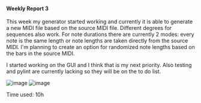 #### Weekly Report 3
This week my generator started working and currently it is able to generate a new MIDI file based on the source MIDI file. Different degrees for sequences also work. For note durations there are currently 2 modes: every note is the same length or note lengths are taken directly from the source MIDI. I'm planning to create an option for randomized note lengths based on the bars in the source MIDI. 

I started working on the GUI and I think that is my next priority. Also testing and pylint are currently lacking so they will be on the to do list.


![image](https://github.com/AapoTuulentie/MusicGenerator/assets/101823904/afd2b952-e728-4240-be03-5654124473d3)
![image](https://github.com/AapoTuulentie/MusicGenerator/assets/101823904/f907f740-e8dc-4661-9dea-67f03470f39c)


Time used: 10h
